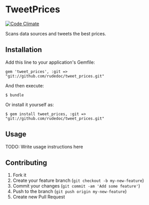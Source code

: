 # TweetPrices

[![Code Climate](https://codeclimate.com/github/rudedoc/tweet_prices.png)](https://codeclimate.com/github/rudedoc/tweet_prices)

Scans data sources and tweets the best prices.

## Installation

Add this line to your application's Gemfile:

    gem 'tweet_prices', :git => "git://github.com/rudedoc/tweet_prices.git"

And then execute:

    $ bundle

Or install it yourself as:

    $ gem install tweet_prices, :git => "git://github.com/rudedoc/tweet_prices.git"

## Usage

TODO: Write usage instructions here

## Contributing

1. Fork it
2. Create your feature branch (`git checkout -b my-new-feature`)
3. Commit your changes (`git commit -am 'Add some feature'`)
4. Push to the branch (`git push origin my-new-feature`)
5. Create new Pull Request
